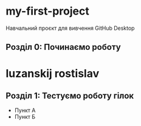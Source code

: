 # my-first-project
Навчальний проєкт для вивчення GitHub Desktop

## Розділ 0: Починаємо роботу
# luzanskij rostislav

## Розділ 1: Тестуємо роботу гілок
*   Пункт А
*   Пункт Б
